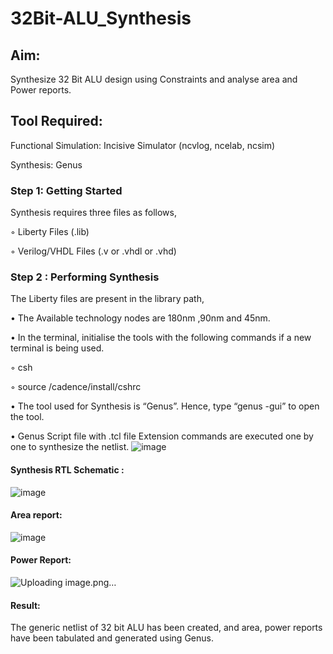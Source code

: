 # 32Bit-ALU_Synthesis

## Aim:

Synthesize 32 Bit ALU design using Constraints and analyse area and Power reports.

## Tool Required:

Functional Simulation: Incisive Simulator (ncvlog, ncelab, ncsim)

Synthesis: Genus

### Step 1: Getting Started

Synthesis requires three files as follows,

◦ Liberty Files (.lib)

◦ Verilog/VHDL Files (.v or .vhdl or .vhd)

### Step 2 : Performing Synthesis

The Liberty files are present in the library path,

• The Available technology nodes are 180nm ,90nm and 45nm.

• In the terminal, initialise the tools with the following commands if a new terminal is being
used.

◦ csh

◦ source /cadence/install/cshrc

• The tool used for Synthesis is “Genus”. Hence, type “genus -gui” to open the tool.

• Genus Script file with .tcl file Extension commands are executed one by one to synthesize the netlist.
![image](https://github.com/user-attachments/assets/61b36e80-1c8e-4c86-8d06-8fe3686396b6)

#### Synthesis RTL Schematic :
![image](https://github.com/user-attachments/assets/48c7de51-7282-476d-9165-88aab620eb94)

#### Area report:
![image](https://github.com/user-attachments/assets/14220949-ac6e-4917-a8b5-29077a3c4e7a)

#### Power Report:
![Uploading image.png…]()

#### Result: 

The generic netlist of 32 bit ALU  has been created, and area, power reports have been tabulated and generated using Genus.
